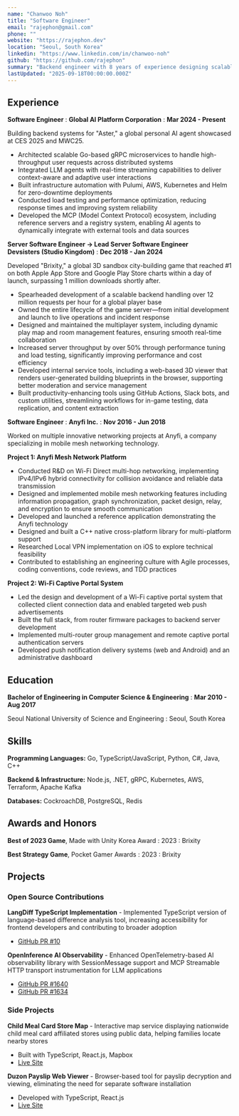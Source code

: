 ```yaml
---
name: "Chanwoo Noh"
title: "Software Engineer"
email: "rajephon@gmail.com"
phone: ""
website: "https://rajephon.dev"
location: "Seoul, South Korea"
linkedin: "https://www.linkedin.com/in/chanwoo-noh"
github: "https://github.com/rajephon"
summary: "Backend engineer with 8 years of experience designing scalable distributed systems, from game servers supporting millions of players to AI platforms integrating real-time LLM streaming."
lastUpdated: "2025-09-18T00:00:00.000Z"
---
```


## Experience

**Software Engineer**
  : **Global AI Platform Corporation**
  : **Mar 2024 - Present**

Building backend systems for "Aster," a global personal AI agent showcased at CES 2025 and MWC25.

- Architected scalable Go-based gRPC microservices to handle high-throughput user requests across distributed systems
- Integrated LLM agents with real-time streaming capabilities to deliver context-aware and adaptive user interactions
- Built infrastructure automation with Pulumi, AWS, Kubernetes and Helm for zero-downtime deployments
- Conducted load testing and performance optimization, reducing response times and improving system reliability
- Developed the MCP (Model Context Protocol) ecosystem, including reference servers and a registry system, enabling AI agents to dynamically integrate with external tools and data sources

**Server Software Engineer → Lead Server Software Engineer**  
**Devsisters (Studio Kingdom)** : **Dec 2018 - Jan 2024**

Developed "Brixity," a global 3D sandbox city-building game that reached #1 on both Apple App Store and Google Play Store charts within a day of launch, surpassing 1 million downloads shortly after.

- Spearheaded development of a scalable backend handling over 12 million requests per hour for a global player base
- Owned the entire lifecycle of the game server—from initial development and launch to live operations and incident response
- Designed and maintained the multiplayer system, including dynamic play map and room management features, ensuring smooth real-time collaboration
- Increased server throughput by over 50% through performance tuning and load testing, significantly improving performance and cost efficiency
- Developed internal service tools, including a web-based 3D viewer that renders user-generated building blueprints in the browser, supporting better moderation and service management
- Built productivity-enhancing tools using GitHub Actions, Slack bots, and custom utilities, streamlining workflows for in-game testing, data replication, and content extraction

**Software Engineer**
  : **Anyfi Inc.**
  : **Nov 2016 - Jun 2018**

Worked on multiple innovative networking projects at Anyfi, a company specializing in mobile mesh networking technology.

**Project 1: Anyfi Mesh Network Platform**
- Conducted R&D on Wi-Fi Direct multi-hop networking, implementing IPv4/IPv6 hybrid connectivity for collision avoidance and reliable data transmission
- Designed and implemented mobile mesh networking features including information propagation, graph synchronization, packet design, relay, and encryption to ensure smooth communication
- Developed and launched a reference application demonstrating the Anyfi technology
- Designed and built a C++ native cross-platform library for multi-platform support
- Researched Local VPN implementation on iOS to explore technical feasibility
- Contributed to establishing an engineering culture with Agile processes, coding conventions, code reviews, and TDD practices

**Project 2: Wi-Fi Captive Portal System**
- Led the design and development of a Wi-Fi captive portal system that collected client connection data and enabled targeted web push advertisements
- Built the full stack, from router firmware packages to backend server development
- Implemented multi-router group management and remote captive portal authentication servers
- Developed push notification delivery systems (web and Android) and an administrative dashboard

## Education

**Bachelor of Engineering in Computer Science & Engineering**
  : **Mar 2010 - Aug 2017**

Seoul National University of Science and Engineering
  : Seoul, South Korea

## Skills

**Programming Languages:** Go, TypeScript/JavaScript, Python, C#, Java, C++

**Backend & Infrastructure:** Node.js, .NET, gRPC, Kubernetes, AWS, Terraform, Apache Kafka

**Databases:** CockroachDB, PostgreSQL, Redis

## Awards and Honors

**Best of 2023 Game**, Made with Unity Korea Award
  : 2023
  : Brixity

**Best Strategy Game**, Pocket Gamer Awards
  : 2023
  : Brixity

## Projects

### Open Source Contributions

**LangDiff TypeScript Implementation** - Implemented TypeScript version of language-based difference analysis tool, increasing accessibility for frontend developers and contributing to broader adoption
- [GitHub PR #10](https://github.com/globalaiplatform/langdiff/pull/10)

**OpenInference AI Observability** - Enhanced OpenTelemetry-based AI observability library with SessionMessage support and MCP Streamable HTTP transport instrumentation for LLM applications
- [GitHub PR #1640](https://github.com/Arize-ai/openinference/pull/1640)
- [GitHub PR #1634](https://github.com/Arize-ai/openinference/pull/1634)

### Side Projects

**Child Meal Card Store Map** - Interactive map service displaying nationwide child meal card affiliated stores using public data, helping families locate nearby stores
- Built with TypeScript, React.js, Mapbox
- [Live Site](https://dream-tree.rajephon.dev/)

**Duzon Payslip Web Viewer** - Browser-based tool for payslip decryption and viewing, eliminating the need for separate software installation
- Developed with TypeScript, React.js
- [Live Site](https://pay.rajephon.dev/)